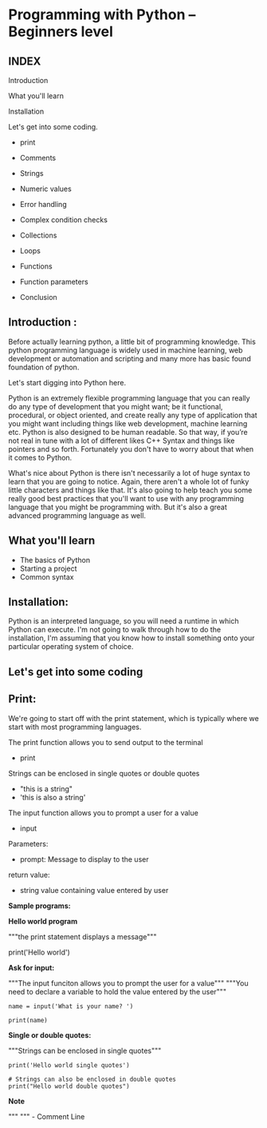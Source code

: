 # Programming with Python – Beginners level

## INDEX

Introduction 

What you'll learn

Installation

Let's get into some coding.

*	 print

*	Comments

*	Strings

*	Numeric values

*	Error handling

*	Complex condition checks

*   Collections

*	Loops

*	Functions

*	Function parameters

*	Conclusion

## Introduction :

Before actually learning python, a little bit of programming knowledge. This python programming language is widely used in machine learning, web development or automation and scripting and many more has basic found foundation of python.

Let's start digging into Python here.

Python is an extremely flexible programming language that you can really do any type of development that you might want; be it functional, procedural, or object oriented, and create really any type of application that you might want including things like web development, machine learning etc. Python is also designed to be human readable. So that way, if you’re not real in tune with a lot of different likes C++ Syntax and things like pointers and so forth. Fortunately you don't have to worry about that when it comes to Python.

What's nice about Python is there isn't necessarily a lot of huge syntax to learn that you are going to notice. Again, there aren't a whole lot of funky little characters and things like that. It's also going to help teach you some really good best practices that you'll want to use with any programming language that you might be programming with. But it's also a great advanced programming language as well.


## What you'll learn
*	The basics of Python
*	Starting a project
*	Common syntax

## Installation:

Python is an interpreted language, so you will need a runtime in which Python can execute. I'm not going to walk through how to do the installation, I'm assuming that you know how to install something onto your particular operating system of choice.

## Let's get into some coding

## Print:

We're going to start off with the print statement, which is typically where we start with most programming languages.

The print function allows you to send output to the terminal

*	print

Strings can be enclosed in single quotes or double quotes

*	"this is a string"
*	'this is also a string'

The input function allows you to prompt a user for a value

*	input

Parameters:

*	prompt: Message to display to the user

return value:

*	string value containing value entered by user

**Sample programs:** 

**Hello world program**

"""the print statement displays a message"""


print('Hello world')

**Ask for input:**

"""The input funciton allows you to prompt the user for a value"""
"""You need to declare a variable to hold the value entered by the user"""

	name = input('What is your name? ')
	
	print(name)

**Single or double quotes:**


"""Strings can be enclosed in single quotes"""


	print('Hello world single quotes')
	
	# Strings can also be enclosed in double quotes
	print("Hello world double quotes")

**Note**

""" """ - Comment Line
